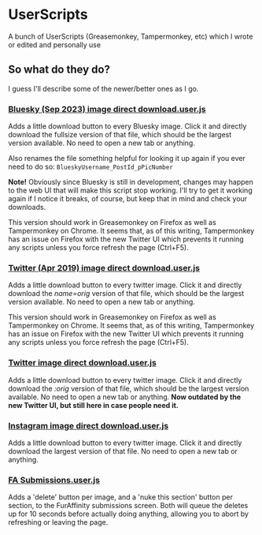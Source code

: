 # UserScripts
A bunch of UserScripts (Greasemonkey, Tampermonkey, etc) which I wrote or edited and personally use

## So what do they do?
I guess I'll describe some of the newer/better ones as I go.

### [Bluesky (Sep 2023) image direct download.user.js](https://stelardactek.github.io/UserScripts/Bluesky%20(Sep%202023)%20image%20direct%20download.user.js)
Adds a little download button to every Bluesky image. Click it and directly download the fullsize version of that file, which should be the largest version available. No need to open a new tab or anything.

Also renames the file something helpful for looking it up again if you ever need to do so: `BlueskyUsername_PostId_pPicNumber`

**Note!** Obviously since Bluesky is still in development, changes may happen to the web UI that will make this script stop working. I'll try to get it working again if I notice it breaks, of course, but keep that in mind and check your downloads.

This version should work in Greasemonkey on Firefox as well as Tampermonkey on Chrome. It seems that, as of this writing, Tampermonkey has an issue on Firefox with the new Twitter UI which prevents it running any scripts unless you force refresh the page (Ctrl+F5).

### [Twitter (Apr 2019) image direct download.user.js](https://stelardactek.github.io/UserScripts/Twitter%20(Apr%202019)%20image%20direct%20download.user.js)
Adds a little download button to every twitter image. Click it and directly download the *name=orig* version of that file, which should be the largest version available. No need to open a new tab or anything.

This version should work in Greasemonkey on Firefox as well as Tampermonkey on Chrome. It seems that, as of this writing, Tampermonkey has an issue on Firefox with the new Twitter UI which prevents it running any scripts unless you force refresh the page (Ctrl+F5).

### [Twitter image direct download.user.js](https://github.com/StelardActek/UserScripts/raw/master/Twitter%20image%20direct%20download.user.js)
Adds a little download button to every twitter image. Click it and directly download the *:orig* version of that file, which should be the largest version available. No need to open a new tab or anything. **Now outdated by the new Twitter UI, but still here in case people need it.**

### [Instagram image direct download.user.js](https://github.com/StelardActek/UserScripts/raw/master/Instagram%20image%20direct%20download.user.js)
Adds a little download button to every twitter image. Click it and directly download the largest version of that file. No need to open a new tab or anything.

### [FA Submissions.user.js](https://stelardactek.github.io/UserScripts/FA%20Submissions.user.js)
Adds a 'delete' button per image, and a 'nuke this section' button per section, to the FurAffinity submissions screen. Both will queue the deletes up for 10 seconds before actually doing anything, allowing you to abort by refreshing or leaving the page.
